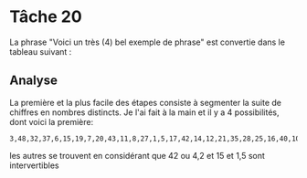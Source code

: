 # Tâche 20

La phrase "Voici un très (4) bel exemple de phrase" est convertie dans le tableau suivant :


## Analyse

La première et la plus facile des étapes consiste à segmenter la suite de chiffres en nombres distincts.
Je l'ai fait à la main et il y a 4 possibilités, dont voici la première:

```
3,48,32,37,6,15,19,7,20,43,11,8,27,1,5,17,42,14,12,21,35,28,25,16,40,10,22,18,9,31,39,44,45,36,24,33,23,26,13,34,4,2,50,46,52,51,38,30,55,29,49,47,53,58,56,41,54,57
```

les autres se trouvent en considérant que 42 ou 4,2 et 15 et 1,5 sont intervertibles

